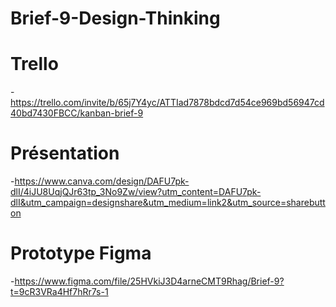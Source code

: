 # Brief-9-Design-Thinking
# Trello
-https://trello.com/invite/b/65j7Y4yc/ATTIad7878bdcd7d54ce969bd56947cd40bd7430FBCC/kanban-brief-9
# Présentation
-https://www.canva.com/design/DAFU7pk-dlI/4iJU8UqjQJr63tp_3No9Zw/view?utm_content=DAFU7pk-dlI&utm_campaign=designshare&utm_medium=link2&utm_source=sharebutton
# Prototype Figma
-https://www.figma.com/file/25HVkiJ3D4arneCMT9Rhag/Brief-9?t=9cR3VRa4Hf7hRr7s-1
